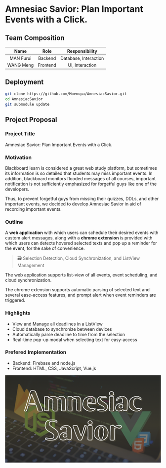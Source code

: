 # Amnesiac Savior: Plan Important Events with a Click.

## Team Composition

Name|Role|Responsibility
:-:|:-:|:-:|
MAN Furui | Backend | Database, Interaction
WANG Meng | Frontend | UI, Interaction

## Deployment

```sh
git clone https://github.com/Moenupa/AmnesiacSavior.git
cd AmnesiacSavior
git submodule update
```

## Project Proposal

### Project Title

Amnesiac Savior: Plan Important Events with a Click.

### Motivation

Blackboard learn is considered a great web study platform, but sometimes its information is so detailed that students may miss important events. In addition, blackboard monitors flooded messages of all courses, important notification is not sufficiently emphasized for forgetful guys like one of the developers.

Thus, to prevent forgetful guys from missing their quizzes, DDLs, and other important events, we decided to develop Amnesiac Savior in aid of recording important events.

### Outline

A **web application** with which users can schedule their desired events with custom alert messages, along with a **chrome extension** is provided with which users can detects hovered selected texts and pop up a reminder for the event, for the sake of convenience. 

> 🗃 Selection Detection, Cloud Synchronization, and ListView Management

The web application supports list-view of all events, event scheduling, and cloud synchronization.

The chrome extension supports automatic parsing of selected text and several ease-access features, and prompt alert when event reminders are triggered.

### Highlights

- View and Manage all deadlines in a ListView
- Cloud database to synchronize between devices
- Automatically parse deadline to time from the selection
- Real-time pop-up modal when selecting text for easy-access

### Prefered Implementation

- Backend: Firebase and node.js
- Frontend: HTML, CSS, JavaScript, Vue.js

![Conceptual Implementation](./res/Amnesiac_Savior.png)
